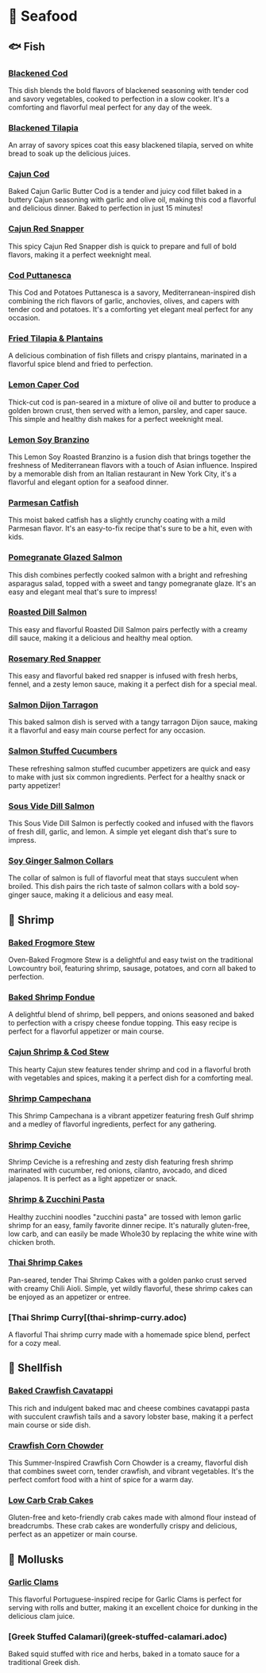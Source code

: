 # &#129424; Seafood
## &#128031; Fish
### [Blackened Cod](blackened-cod.adoc)
This dish blends the bold flavors of blackened seasoning with tender cod and savory vegetables, cooked to perfection in a slow cooker. It's a comforting and flavorful meal perfect for any day of the week.
### [Blackened Tilapia](blackened-tilapia.adoc)
An array of savory spices coat this easy blackened tilapia, served on white bread to soak up the delicious juices.
### [Cajun Cod](cajun-cod.adoc)
Baked Cajun Garlic Butter Cod is a tender and juicy cod fillet baked in a buttery Cajun seasoning with garlic and olive oil, making this cod a flavorful and delicious dinner. Baked to perfection in just 15 minutes!
### [Cajun Red Snapper](cajun-red-snapper.adoc)
This spicy Cajun Red Snapper dish is quick to prepare and full of bold flavors, making it a perfect weeknight meal.
### [Cod Puttanesca](cod-puttanesca.adoc)
This Cod and Potatoes Puttanesca is a savory, Mediterranean-inspired dish combining the rich flavors of garlic, anchovies, olives, and capers with tender cod and potatoes. It's a comforting yet elegant meal perfect for any occasion.
### [Fried Tilapia &amp; Plantains](fried-tilapia-plantains.adoc)
A delicious combination of fish fillets and crispy plantains, marinated in a flavorful spice blend and fried to perfection.
### [Lemon Caper Cod](lemon-caper-cod.adoc)
Thick-cut cod is pan-seared in a mixture of olive oil and butter to produce a golden brown crust, then served with a lemon, parsley, and caper sauce. This simple and healthy dish makes for a perfect weeknight meal.
### [Lemon Soy Branzino](lemon-soy-branzino.adoc)
This Lemon Soy Roasted Branzino is a fusion dish that brings together the freshness of Mediterranean flavors with a touch of Asian influence. Inspired by a memorable dish from an Italian restaurant in New York City, it's a flavorful and elegant option for a seafood dinner.
### [Parmesan Catfish](parmesan-catfish.adoc)
This moist baked catfish has a slightly crunchy coating with a mild Parmesan flavor. It's an easy-to-fix recipe that's sure to be a hit, even with kids.
### [Pomegranate Glazed Salmon](pomegranate-glazed-salmon.adoc)
This dish combines perfectly cooked salmon with a bright and refreshing asparagus salad, topped with a sweet and tangy pomegranate glaze. It's an easy and elegant meal that's sure to impress!
### [Roasted Dill Salmon](roasted-dill-salmon.adoc)
This easy and flavorful Roasted Dill Salmon pairs perfectly with a creamy dill sauce, making it a delicious and healthy meal option.
### [Rosemary Red Snapper](lemon-red-snapper.adoc)
This easy and flavorful baked red snapper is infused with fresh herbs, fennel, and a zesty lemon sauce, making it a perfect dish for a special meal.
### [Salmon Dijon Tarragon](salmon-dijon-tarragon.adoc)
This baked salmon dish is served with a tangy tarragon Dijon sauce, making it a flavorful and easy main course perfect for any occasion.
### [Salmon Stuffed Cucumbers](salmon-stuffed-cucumbers.adoc)
These refreshing salmon stuffed cucumber appetizers are quick and easy to make with just six common ingredients. Perfect for a healthy snack or party appetizer!
### [Sous Vide Dill Salmon](sous-vide-dill-salmon.adoc)
This Sous Vide Dill Salmon is perfectly cooked and infused with the flavors of fresh dill, garlic, and lemon. A simple yet elegant dish that's sure to impress.
### [Soy Ginger Salmon Collars](soy-ginger-salmon-collars.adoc)
The collar of salmon is full of flavorful meat that stays succulent when broiled. This dish pairs the rich taste of salmon collars with a bold soy-ginger sauce, making it a delicious and easy meal.
## &#127844; Shrimp
### [Baked Frogmore Stew](baked-frogmore-stew.adoc)
Oven-Baked Frogmore Stew is a delightful and easy twist on the traditional Lowcountry boil, featuring shrimp, sausage, potatoes, and corn all baked to perfection.
### [Baked Shrimp Fondue](baked-shrimp-fondue.adoc)
A delightful blend of shrimp, bell peppers, and onions seasoned and baked to perfection with a crispy cheese fondue topping. This easy recipe is perfect for a flavorful appetizer or main course.
### [Cajun Shrimp &amp; Cod Stew](cajun-shrimp-cod-stew.adoc)
This hearty Cajun stew features tender shrimp and cod in a flavorful broth with vegetables and spices, making it a perfect dish for a comforting meal.
### [Shrimp Campechana](shrimp-campechana.adoc)
This Shrimp Campechana is a vibrant appetizer featuring fresh Gulf shrimp and a medley of flavorful ingredients, perfect for any gathering.
### [Shrimp Ceviche](shrimp-ceviche.adoc)
Shrimp Ceviche is a refreshing and zesty dish featuring fresh shrimp marinated with cucumber, red onions, cilantro, avocado, and diced jalapenos. It is perfect as a light appetizer or snack.
### [Shrimp &amp; Zucchini Pasta](shrimp-zucchini-pasta.adoc)
Healthy zucchini noodles "zucchini pasta" are tossed with lemon garlic shrimp for an easy, family favorite dinner recipe. It's naturally gluten-free, low carb, and can easily be made Whole30 by replacing the white wine with chicken broth.
### [Thai Shrimp Cakes](thai-shrimp-cakes.adoc)
Pan-seared, tender Thai Shrimp Cakes with a golden panko crust served with creamy Chili Aioli. Simple, yet wildly flavorful, these shrimp cakes can be enjoyed as an appetizer or entree.
### [Thai Shrimp Curry[(thai-shrimp-curry.adoc)
A flavorful Thai shrimp curry made with a homemade spice blend, perfect for a cozy meal.
## &#129408; Shellfish
### [Baked Crawfish Cavatappi](baked-crawfish-cavatappi.adoc)
This rich and indulgent baked mac and cheese combines cavatappi pasta with succulent crawfish tails and a savory lobster base, making it a perfect main course or side dish.
### [Crawfish Corn Chowder](crawfish-corn-chowder.adoc)
This Summer-Inspired Crawfish Corn Chowder is a creamy, flavorful dish that combines sweet corn, tender crawfish, and vibrant vegetables. It's the perfect comfort food with a hint of spice for a warm day.
### [Low Carb Crab Cakes](low-carb-crab-cakes.adoc)
Gluten-free and keto-friendly crab cakes made with almond flour instead of breadcrumbs. These crab cakes are wonderfully crispy and delicious, perfect as an appetizer or main course.
## &#129425; Mollusks
### [Garlic Clams](garlic-clams.adoc)
This flavorful Portuguese-inspired recipe for Garlic Clams is perfect for serving with rolls and butter, making it an excellent choice for dunking in the delicious clam juice.
### [Greek Stuffed Calamari)(greek-stuffed-calamari.adoc)
Baked squid stuffed with rice and herbs, baked in a tomato sauce for a traditional Greek dish.